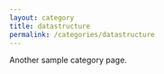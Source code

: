 ```yaml
---
layout: category
title: datastructure
permalink: /categories/datastructure
---
```


Another sample category page.